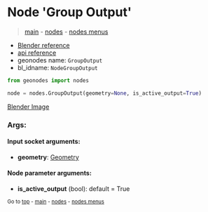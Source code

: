 # Node 'Group Output'

> [main](../structure.md) - [nodes](nodes.md) - [nodes menus](nodes_menus.md)

- [Blender reference](https://docs.blender.org/manual/en/latest/modeling/geometry_nodes/r.html)
- [api reference](https://docs.blender.org/api/current/bpy.types.NodeGroupOutput.html)
- geonodes name: `GroupOutput`
- bl_idname: `NodeGroupOutput`

```python
from geonodes import nodes

node = nodes.GroupOutput(geometry=None, is_active_output=True)
```

[Blender Image](self.node_image_ref)

### Args:

#### Input socket arguments:

- **geometry**: [Geometry](Geometry.md)

#### Node parameter arguments:

- **is_active_output** (bool): default = True

<sub>Go to [top](#node-Group-Output) - [main](../structure.md) - [nodes](nodes.md) - [nodes menus](nodes_menus.md)</sub>

